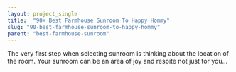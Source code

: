 ```yaml
---
layout: project_single
title:  "90+ Best Farmhouse Sunroom To Happy Hommy"
slug: "90-best-farmhouse-sunroom-to-happy-hommy"
parent: "best-farmhouse-sunroom"
---
```

The very first step when selecting sunroom is thinking about the location of the room. Your sunroom can be an area of joy and respite not just for you...